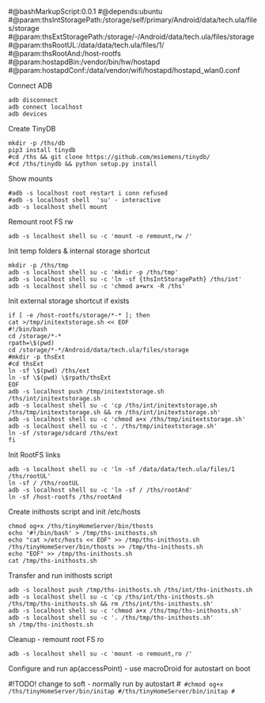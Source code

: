 
#@bashMarkupScript:0.0.1
#@depends:ubuntu
#@param:thsIntStoragePath:/storage/self/primary/Android/data/tech.ula/files/storage
#@param:thsExtStoragePath:/storage/*-*/Android/data/tech.ula/files/storage
#@param:thsRootUL:/data/data/tech.ula/files/1/
#@param:thsRootAnd:/host-rootfs
#@param:hostapdBin:/vendor/bin/hw/hostapd
#@param:hostapdConf:/data/vendor/wifi/hostapd/hostapd_wlan0.conf

Connect ADB
```
adb disconnect 
adb connect localhost
adb devices
```

Create TinyDB
```
mkdir -p /ths/db
pip3 install tinydb
#cd /ths && git clone https://github.com/msiemens/tinydb/
#cd /ths/tinydb && python setup.py install
```

Show mounts
```
#adb -s localhost root restart i conn refused
#adb -s localhost shell  'su' - interactive
adb -s localhost shell mount
```

Remount root FS rw
```
adb -s localhost shell su -c 'mount -o remount,rw /'
```

Init temp folders & internal storage shortcut
```
mkdir -p /ths/tmp
adb -s localhost shell su -c 'mkdir -p /ths/tmp'
adb -s localhost shell su -c 'ln -sf {thsIntStoragePath} /ths/int'
adb -s localhost shell su -c 'chmod a+wrx -R /ths'
```

Init external storage shortcut if exists
```
if [ -e /host-rootfs/storage/*-* ]; then 
cat >/tmp/initextstorage.sh << EOF
#!/bin/bash
cd /storage/*-*
rpath=\$(pwd)
cd /storage/*-*/Android/data/tech.ula/files/storage
#mkdir -p thsExt
#cd thsExt
ln -sf \$(pwd) /ths/ext
ln -sf \$(pwd) \$rpath/thsExt
EOF
adb -s localhost push /tmp/initextstorage.sh /ths/int/initextstorage.sh
adb -s localhost shell su -c 'cp /ths/int/initextstorage.sh /ths/tmp/initextstorage.sh && rm /ths/int/initextstorage.sh'
adb -s localhost shell su -c 'chmod a+x /ths/tmp/initextstorage.sh'
adb -s localhost shell su -c '. /ths/tmp/initextstorage.sh'
ln -sf /storage/sdcard /ths/ext
fi
```

Init RootFS links
```
adb -s localhost shell su -c 'ln -sf /data/data/tech.ula/files/1 /ths/rootUL'
ln -sf / /ths/rootUL
adb -s localhost shell su -c 'ln -sf / /ths/rootAnd'
ln -sf /host-rootfs /ths/rootAnd
```


Create inithosts script and init /etc/hosts
```
chmod og+x /ths/tinyHomeServer/bin/thosts
echo '#!/bin/bash' > /tmp/ths-inithosts.sh
echo "cat >/etc/hosts << EOF" >> /tmp/ths-inithosts.sh
/ths/tinyHomeServer/bin/thosts >> /tmp/ths-inithosts.sh 
echo "EOF" >> /tmp/ths-inithosts.sh 
cat /tmp/ths-inithosts.sh 
```

Transfer and run inithosts script
```
adb -s localhost push /tmp/ths-inithosts.sh /ths/int/ths-inithosts.sh 
adb -s localhost shell su -c 'cp /ths/int/ths-inithosts.sh /ths/tmp/ths-inithosts.sh && rm /ths/int/ths-inithosts.sh'
adb -s localhost shell su -c 'chmod a+x /ths/tmp/ths-inithosts.sh'
adb -s localhost shell su -c '. /ths/tmp/ths-inithosts.sh'
sh /tmp/ths-inithosts.sh
```

Cleanup - remount root FS ro
```
adb -s localhost shell su -c 'mount -o remount,ro /'
```

Configure and run ap(accessPoint) - use macroDroid for autostart on boot

#!TODO! change to soft - normally run by autostart
#```
#chmod og+x /ths/tinyHomeServer/bin/initap
#/ths/tinyHomeServer/bin/initap
#```




